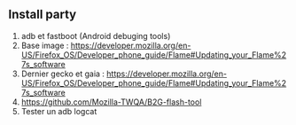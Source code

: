 ##  Install party

1. adb et fastboot (Android debuging tools)
1. Base image : https://developer.mozilla.org/en-US/Firefox_OS/Developer_phone_guide/Flame#Updating_your_Flame%27s_software
1. Dernier gecko et gaia : https://developer.mozilla.org/en-US/Firefox_OS/Developer_phone_guide/Flame#Updating_your_Flame%27s_software
1. https://github.com/Mozilla-TWQA/B2G-flash-tool
1. Tester un adb logcat
